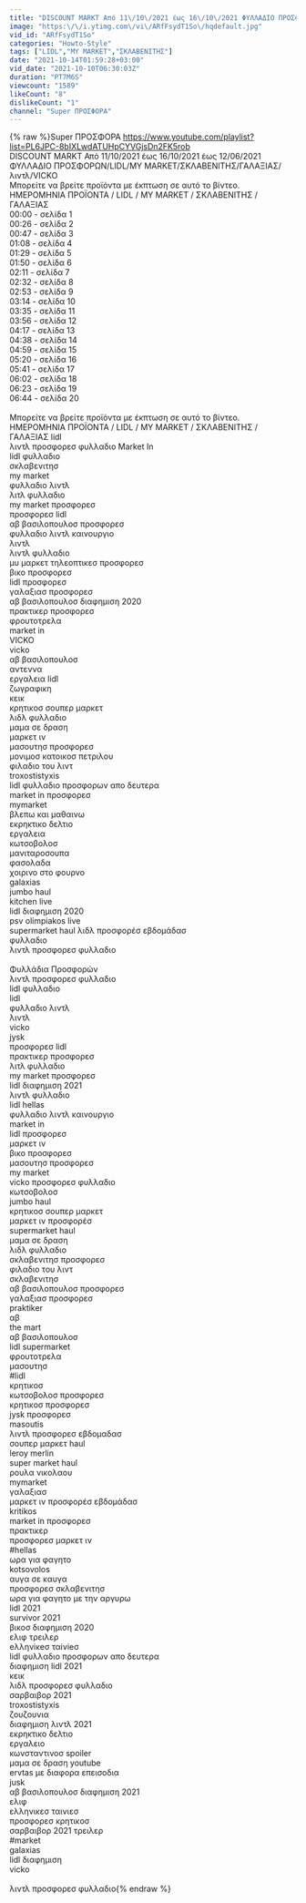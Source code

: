 ```yaml
---
title: "DISCOUNT MARKT Από 11\/10\/2021 έως 16\/10\/2021 ΦΥΛΛΑΔΙΟ ΠΡΟΣΦΟΡΩΝ\/LIDL\/ΓΑΛΑΞΙΑΣ\/λιντλ\/VICKO"
image: "https:\/\/i.ytimg.com\/vi\/ARfFsydT1So\/hqdefault.jpg"
vid_id: "ARfFsydT1So"
categories: "Howto-Style"
tags: ["LIDL","MY MARKET","ΣΚΛΑΒΕΝΙΤΗΣ"]
date: "2021-10-14T01:59:28+03:00"
vid_date: "2021-10-10T06:30:03Z"
duration: "PT7M6S"
viewcount: "1589"
likeCount: "8"
dislikeCount: "1"
channel: "Super ΠΡΟΣΦΟΡΑ"
---
```

{% raw %}Super ΠΡΟΣΦΟΡΑ <a rel="nofollow" target="blank" href="https://www.youtube.com/playlist?list=PL6JPC-8bIXLwdATUHpCYVGjsDn2FK5rob">https://www.youtube.com/playlist?list=PL6JPC-8bIXLwdATUHpCYVGjsDn2FK5rob</a><br />DISCOUNT MARKT Από 11/10/2021 έως 16/10/2021 έως 12/06/2021 ΦΥΛΛΑΔΙΟ ΠΡΟΣΦΟΡΩΝ/LIDL/MY MARKET/ΣΚΛΑΒΕΝΙΤΗΣ/ΓΑΛΑΞΙΑΣ/λιντλ/VICKO<br />Μπορείτε να βρείτε προϊόντα με έκπτωση σε αυτό το βίντεο.<br />ΗΜΕΡΟΜΗΝΙΑ ΠΡΟΪΟΝΤΑ / LIDL / MY MARKET / ΣΚΛΑΒΕΝΙΤΗΣ / ΓΑΛΑΞΙΑΣ<br />00:00 -  σελίδα 1<br />00:26 -  σελίδα 2<br />00:47 -  σελίδα 3<br />01:08 -  σελίδα 4<br />01:29 -  σελίδα 5<br />01:50 -  σελίδα 6<br />02:11 -  σελίδα 7<br />02:32 -  σελίδα 8<br />02:53 -  σελίδα 9<br />03:14 -  σελίδα 10<br />03:35 -  σελίδα 11<br />03:56 -  σελίδα 12<br />04:17 -  σελίδα 13<br />04:38 -  σελίδα 14<br />04:59 -  σελίδα 15<br />05:20 -  σελίδα 16<br />05:41 -  σελίδα 17<br />06:02 -  σελίδα 18<br />06:23 -  σελίδα 19<br />06:44 -  σελίδα 20<br /><br />Μπορείτε να βρείτε προϊόντα με έκπτωση σε αυτό το βίντεο.<br />ΗΜΕΡΟΜΗΝΙΑ ΠΡΟΪΟΝΤΑ / LIDL / MY MARKET / ΣΚΛΑΒΕΝΙΤΗΣ / ΓΑΛΑΞΙΑΣ lidl<br />λιντλ προσφορεσ φυλλαδιο Market In<br />lidl φυλλαδιο<br />σκλαβενιτησ<br />my market<br />φυλλαδιο λιντλ<br />λιτλ φυλλαδιο<br />my market προσφορεσ<br />προσφορεσ lidl<br />αβ βασιλοπουλοσ προσφορεσ<br />φυλλαδιο λιντλ καινουργιο<br />λιντλ<br />λιντλ φυλλαδιο<br />μυ μαρκετ τηλεοπτικεσ προσφορεσ<br />βικο προσφορεσ<br />lidl προσφορεσ<br />γαλαξιασ προσφορεσ<br />αβ βασιλοπουλοσ διαφημιση 2020<br />πρακτικερ προσφορεσ<br />φρουτοτρελα<br />market in<br />VICKO<br />vicko<br />αβ βασιλοπουλοσ<br />αντεννα<br />εργαλεια lidl<br />ζωγραφικη<br />κεικ<br />κρητικοσ σουπερ μαρκετ<br />λιδλ φυλλαδιο<br />μαμα σε δραση<br />μαρκετ ιν<br />μασουτησ προσφορεσ<br />μονιμοσ κατοικοσ πετριλου<br />φιλαδιο του λιντ<br />troxostistyxis<br />lidl φυλλαδιο προσφορων απο δευτερα<br />market in προσφορεσ<br />mymarket<br />βλεπω και μαθαινω<br />εκρηκτικο δελτιο<br />εργαλεια<br />κωτσοβολοσ<br />μανιταροσουπα<br />φασολαδα<br />χοιρινο στο φουρνο<br />galaxias<br />jumbo haul<br />kitchen live<br />lidl διαφημιση 2020<br />psv olimpiakos live<br />supermarket haul λιδλ προσφορέσ εβδομάδασ<br /> φυλλαδιο<br />λιντλ προσφορεσ φυλλαδιο<br /><br />Φυλλάδια Προσφορών<br />λιντλ προσφορεσ φυλλαδιο<br />lidl φυλλαδιο<br />lidl<br />φυλλαδιο λιντλ<br />λιντλ<br />vicko<br />jysk<br />προσφορεσ lidl<br />πρακτικερ προσφορεσ<br />λιτλ φυλλαδιο<br />my market προσφορεσ<br />lidl διαφημιση 2021<br />λιντλ φυλλαδιο<br />lidl hellas<br />φυλλαδιο λιντλ καινουργιο<br />market in<br />lidl προσφορεσ<br />μαρκετ ιν<br />βικο προσφορεσ<br />μασουτησ προσφορεσ<br />my market<br />vicko προσφορεσ φυλλαδιο<br />κωτσοβολοσ<br />jumbo haul<br />κρητικοσ σουπερ μαρκετ<br />μαρκετ ιν προσφορέσ<br />supermarket haul<br />μαμα σε δραση<br />λιδλ φυλλαδιο<br />σκλαβενιτησ προσφορεσ<br />φιλαδιο του λιντ<br />σκλαβενιτησ<br />αβ βασιλοπουλοσ προσφορεσ<br />γαλαξιασ προσφορεσ<br />praktiker<br />αβ<br />the mart<br />αβ βασιλοπουλοσ<br />lidl supermarket<br />φρουτοτρελα<br />μασουτησ<br />#lidl<br />κρητικοσ<br />κωτσοβολοσ προσφορεσ<br />κρητικοσ προσφορεσ<br />jysk προσφορεσ<br />masoutis<br />λιντλ προσφορεσ εβδομαδασ<br />σουπερ μαρκετ haul<br />leroy merlin<br />super market haul<br />ρουλα νικολαου<br />mymarket<br />γαλαξιασ<br />μαρκετ ιν προσφορέσ εβδομάδασ<br />kritikos<br />market in προσφορεσ<br />πρακτικερ<br />προσφορεσ μαρκετ ιν<br />#hellas<br />ωρα για φαγητο<br />kotsovolos<br />αυγα σε καυγα<br />προσφορεσ σκλαβενιτησ<br />ωρα για φαγητο με την αργυρω<br />lidl 2021<br />survivor 2021<br />βικοσ διαφημιση 2020<br />ελιφ τρειλερ<br />eλληνiκeσ ταiνieσ<br />lidl φυλλαδιο προσφορων απο δευτερα<br />διαφημιση lidl 2021<br />κεικ<br />λιδλ προσφορεσ φυλλαδιο<br />σαρβαιβορ 2021<br />troxostistyxis<br />ζουζουνια<br />διαφημιση λιντλ 2021<br />εκρηκτικο δελτιο<br />εργαλειο<br />κωνσταντινοσ spoiler<br />μαμα σε δραση youtube<br />ervtas με διαφορα επεισοδια<br />jusk<br />αβ βασιλοπουλοσ διαφημιση 2021<br />ελιφ<br />ελληνικεσ ταινιεσ<br />προσφορεσ κρητικοσ<br />σαρβαιβορ 2021 τρειλερ<br />#market<br />galaxias<br />lidl διαφημιση<br />vicko<br /> <br />λιντλ προσφορεσ φυλλαδιο{% endraw %}
